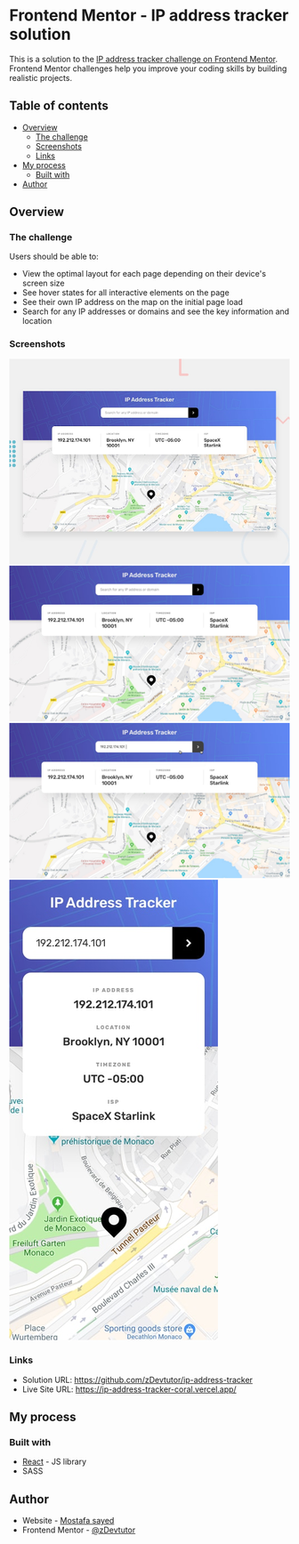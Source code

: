 # Frontend Mentor - IP address tracker solution

This is a solution to the [IP address tracker challenge on Frontend Mentor](https://www.frontendmentor.io/challenges/ip-address-tracker-I8-0yYAH0). Frontend Mentor challenges help you improve your coding skills by building realistic projects.

## Table of contents

- [Overview](#overview)
  - [The challenge](#the-challenge)
  - [Screenshots](#screenshot)
  - [Links](#links)
- [My process](#my-process)
  - [Built with](#built-with)
- [Author](#author)

## Overview

### The challenge

Users should be able to:

- View the optimal layout for each page depending on their device's screen size
- See hover states for all interactive elements on the page
- See their own IP address on the map on the initial page load
- Search for any IP addresses or domains and see the key information and location

### Screenshots

![](./design/desktop-preview.jpg)
![](./design/desktop-design.jpg)
![](./design/active-states.jpg)
![](./design/mobile-design.jpg)

### Links

- Solution URL: https://github.com/zDevtutor/ip-address-tracker
- Live Site URL: https://ip-address-tracker-coral.vercel.app/

## My process

### Built with

- [React](https://reactjs.org/) - JS library
- SASS

## Author

- Website - [Mostafa sayed](https://github.com/zDevtutor)
- Frontend Mentor - [@zDevtutor](https://www.frontendmentor.io/profile/zDevtutor)
